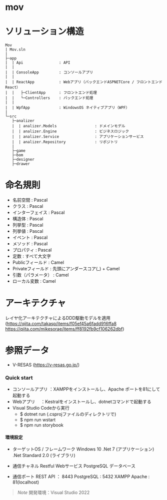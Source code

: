 # mov

# ソリューション構造
```
Mov
| Mov.sln  
|
├─app  
|  | Api                : API
|  |
|  | ConsoleApp         : コンソールアプリ
|  |
|  | ReactApp           : Webアプリ（バックエンドASPNETCore / フロントエンドReact）  
|  |   ├─ClientApp      : フロントエンド処理
|  |   └─Controllers    : バックエンド処理
|  |
|  | WpfApp             : WindowsOS ネイティブアプリ（WPF）
|
└─src  
   ├─analizer
   |  | analizer.Models                 : ドメインモデル
   |  | analizer.Engine                 : ビジネスロジック
   |  | analizer.Service                : アプリケーションサービス
   |  | analizer.Repository             : リポジトリ
   |
   ├─game
   ├─bom
   ├─designer
   ├─drawer

```

# 命名規則

* 名前空間 : Pascal
* クラス : Pascal
* インターフェイス : Pascal
* 構造体 : Pascal
* 列挙型 : Pascal
* 列挙値 : Pascal
* イベント : Pascal
* メソッド : Pascal
* プロパティ : Pascal
* 定数 : すべて大文字
* Publicフィールド : Camel
* Privateフィールド : 先頭にアンダースコア(_) + Camel
* 引数（パラメータ） : Camel
* ローカル変数 : Camel

# アーキテクチャ
  レイヤ化アーキテクチャによるDDD駆動モデルを適用
   (https://qiita.com/takasp/items/f05ef45a6fadd916ffa8 https://qiita.com/mikesorae/items/ff8192fb9cf106262dbf)

# 参照データ
* V-RESAS (https://v-resas.go.jp/)

### Quick start 

- コンソールアプリ  ：XAMPPをインストールし、Apache ポートを81にして起動する
- Webアプリ      　：Kestralをインストールし、dotnetコマンドで起動する
- Visual Studio Codeから実行
  - $ dotnet run (.csprojファイルのディレクトリで)
  - $ npm run wstart
  - $ npm run storybook

#### 環境設定

- ターゲットOS / フレームワーク
  Windows 10
  .Net 7 (アプリケーション)
  .Net Standard 2.0 (ライブラリ)

- 通信チャネル
  Restful Webサービス
  PostgreSQL データベース

- 通信ポート
  REST API ： 8443
  PostgreSQL : 5432
  XAMPP Apache : 81(localhost)

> *Note* 開発環境：Visual Studio 2022


